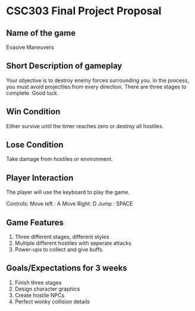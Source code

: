 # CSC303 Final Project Proposal


## Name of the game

Evasive Maneuvers

## Short Description of gameplay

Your objective is to destroy enemy forces surrounding you. In the process, you must avoid projectiles from every direction. 
There are three stages to complete. Good luck.

## Win Condition

Either survive until the timer reaches zero or destroy all hostiles.

## Lose Condition

Take damage from hostiles or environment.

## Player Interaction

The player will use the keyboard to play the game. 

Controls:
Move left : A
Move Right: D
Jump      : SPACE

## Game Features

1. Three different stages, different styles
2. Multiple different hostiles with seperate attacks
3. Power-ups to collect and give buffs

## Goals/Expectations for 3 weeks

1. Finish three stages
2. Design character graphics
3. Create hostile NPCs
4. Perfect wonky collision details